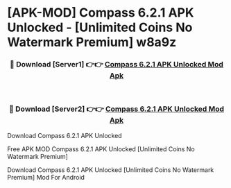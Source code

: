 # [APK-MOD] Compass 6.2.1 APK Unlocked - [Unlimited Coins No Watermark Premium] w8a9z



<div align="center">
<h3>🔴 Download [Server1] 👉👉 <a href="https://momento.my/?title=Compass_6.2.1_APK_Unlocked">Compass 6.2.1 APK Unlocked Mod Apk</a></h3><br>

<h3>🔴 Download [Server2] 👉👉 <a href="https://momento.my/?title=Compass_6.2.1_APK_Unlocked">Compass 6.2.1 APK Unlocked Mod Apk</a></h3>
</div>



Download Compass 6.2.1 APK Unlocked 

Free APK MOD Compass 6.2.1 APK Unlocked [Unlimited Coins No Watermark Premium]

Download Compass 6.2.1 APK Unlocked [Unlimited Coins No Watermark Premium] Mod For Android
